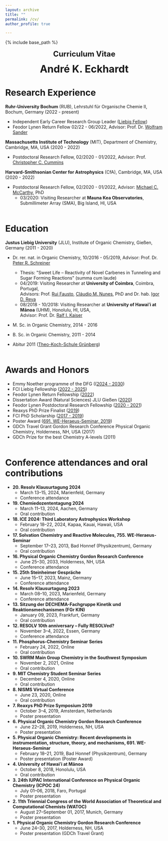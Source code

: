 ```yaml
---
layout: archive
title: ""
permalink: /cv/
author_profile: true

---
```


{% include base_path %}
<p align="center"> <font size="5"><b>Curriculum Vitae</b></font></p>
<p align="center"> <font size="6"><b>André K. Eckhardt</b></font></p>

Research Experience
======
<b>Ruhr-University Bochum</b> (RUB), Lehrstuhl für Organische Chemie II, Bochum, Germany (2022 - present)

* Independent Early Career Research Group Leader ([Liebig Fellow](https://www.vci.de/fonds/stipendien/liebig-stipendium/seiten.jsp))
* Feodor Lynen Return Fellow 02/22 - 06/2022, Advisor: Prof. Dr. [Wolfram Sander](https://www.ruhr-uni-bochum.de/oc2/index.html)

<b>Massachusetts Institute of Technology</b> (MIT), Department of Chemistry, Cambridge, MA, USA (2020 - 2022)

* Postdoctoral Research Fellow, 02/2020 - 01/2022, Advisor: Prof. [Christopher C. Cummins](https://ccclab.mit.edu/)

<b>Harvard-Smithsonian Center for Astrophysics</b> (CfA), Cambridge, MA, USA (2020 - 2022)

* Postdoctoral Research Fellow, 02/2020 - 01/2022, Advisor: [Michael C. McCarthy](https://www.cfa.harvard.edu/amp/mccarthygroup/index.html), PhD
	* 03/2020: Visiting Researcher at <b>Mauna Kea Observatories</b>, Submillimeter Array (SMA), Big Island, HI, USA<br/><br/>


Education
======
<b>Justus Liebig University</b> (JLU), Institute of Organic Chemistry, Gießen, Germany (2011 - 2020)

* Dr. rer. nat. in Organic Chemistry, 10/2016 - 05/2019, Advisor: Prof. Dr. [Peter R. Schreiner](https://www.uni-giessen.de/fbz/fb08/Inst/organische-chemie/agschreiner)
	* Thesis: "Sweet Life – Reactivity of Novel Carbenes in Tunneling and Sugar Forming Reactions" (summa cum laude)
	* 04/2019: Visiting Researcher at <b>University of Coimbra</b>, Coimbra, Portugal,<br/>
	Advisors: Prof. [Rui Fausto](http://www.qui.uc.pt/~rfausto/homepage/), [Cláudio M. Nunes](https://sites.google.com/view/cmnunes), PhD and Dr. hab. [Igor D. Reva](http://www.qui.uc.pt/~reva/)
	* 08/2018 - 10/2018: Visiting Researcher at <b>University of Hawaiʻi at Mānoa</b> (UHM), Honolulu, HI, USA,<br/>
	Advisor: Prof. Dr. [Ralf I. Kaiser](https://uhmreactiondynamics.org/)
* M. Sc. in Organic Chemistry, 2014 - 2016
* B. Sc. in Organic Chemistry, 2011 - 2014<br/>

* Abitur 2011 ([Theo-Koch-Schule Grünberg](https://www.theokoch.schule/))<br/><br/>


Awards and Honors
======
* Emmy Noether programme of the DFG (([2024 - 2030](https://www.dfg.de/en/research-funding/funding-opportunities/programmes/individual/emmy-noether))
* FCI Liebig Fellowship ([2022 - 2025](https://www.vci.de/fonds/stipendien/liebig-stipendium/seiten.jsp))
* Feodor Lynen Return Fellowship ([2022](https://www.humboldt-foundation.de/en/connect/explore-the-humboldt-network/singleview?tx_rsmavhsolr_solrview%5BpPersonId%5D=1209506&cHash=4dc63f656b61b2c6620402dc58491c1f))
* Dissertation Award (Natural Sciences) JLU Gießen ([2020](https://www.uni-giessen.de/ueber-uns/pressestelle/pm/digitaler-rueckblick-auf-das-ausnahmejahr-2020))
* Feodor Lynen Postdoctoral Research Fellowship ([2020 - 2021](https://www.humboldt-foundation.de/en/connect/explore-the-humboldt-network/singleview?tx_rsmavhsolr_solrview%5BpPersonId%5D=1209506&cHash=4dc63f656b61b2c6620402dc58491c1f))
* Reaxys PhD Prize Finalist ([2019](https://www.elsevier.com/solutions/reaxys/reaxys-phd-prize/2019-finalists))
* FCI PhD Scholarship ([2017 - 2019](https://www.vci.de/fonds/stipendien/kekule-stipendium/seiten.jsp))
* Poster Award ([691. WE-Heraeus-Seminar, 2019](https://www.we-heraeus-stiftung.de/veranstaltungen/seminare/2019/physical-organic-chemistry-recent-developments-in-instrumentation-structure-theory-and-mechanisms/))
* GDCh Travel Grant Gordon Research Conference Physical Organic Chemistry, Holderness, NH, USA (2017)
* GDCh Prize for the best Chemistry A-levels (2011)
<br/><br/>

Conference attendances and oral contributions
======
<ul reversed>
    <li>
        <b>20. Resolv Klausurtagung 2024</b>
        <ul>
            <li>March 13–15, 2024, Marienfeld, Germany</li>
            <li>Conference attendance</li>
        </ul>
    </li>
    <li>
        <b>19. Chemiedozententagung 2024</b>
        <ul>
            <li>March 11–13, 2024, Aachen, Germany</li>
            <li>Oral contribution</li>
        </ul>
    </li>
    <li>
        <b>18. ICE 2024: Third Laboratory Astrophysics Workshop</b>
        <ul>
            <li>February 18–22, 2024, Kapaa, Kauai, Hawaii, USA</li>
            <li>Oral contribution</li>
        </ul>
    </li>
    <li>
        <b>17. Solvation Chemistry and Reactive Molecules, 755. WE-Heraeus-Seminar</b>
        <ul>
            <li>September 17–23, 2013, Bad Honnef (Physikzentrum), Germany</li>
            <li>Oral contribution</li>
        </ul>
    </li>
    <li>
        <b>16. Physical Organic Chemistry Gordon Research Conference</b>
        <ul>
            <li>June 25–30, 2033, Holderness, NH, USA</li>
            <li>Conference attendance</li>
        </ul>
    </li>
    <li>
        <b>15. 25th Steinheimer Gespräche</b>
        <ul>
            <li>June 15–17, 2023, Mainz, Germany</li>
            <li>Conference attendance</li>
        </ul>
    </li>
    <li>
        <b>14. Resolv Klausurtagung 2023</b>
        <ul>
            <li>March 08–10, 2023, Marienfeld, Germany</li>
            <li>Conference attendance</li>
        </ul>
    </li>
    <li>
        <b>13. Sitzung der DECHEMA-Fachgruppe Kinetik und Reaktionsmechanismen (FGr KIN)</b>
        <ul>
            <li>January 09, 2023, Frankfurt, Germany</li>
            <li>Oral contribution</li>
        </ul>
    </li>
    <li>
        <b>12. RESOLV 10th anniversary – Fully RESOLVed?</b>
        <ul>
            <li>November 3–4, 2022, Essen, Germany</li>
            <li>Conference attendance</li>
        </ul>
    </li>
    <li>
        <b>11. Phosphorus-Chemistry Seminar Series</b>
        <ul>
            <li>February 24, 2022, Online</li>
            <li>Oral contribution</li>
        </ul>
    </li>
    <li>
        <b>10. SWRM Main Group Chemistry in the Southwest Symposium</b>
        <ul>
            <li>November 2, 2021, Online</li>
            <li>Oral contribution</li>
        </ul>
    </li>
    <li>
        <b>9. MIT Chemistry Student Seminar Series</b>
        <ul>
            <li>December 4, 2020, Online</li>
            <li>Oral contribution</li>
        </ul>
    </li>
    <li>
        <b>8. NISMS Virtual Conference</b>
        <ul>
            <li>June 23, 2020, Online</li>
            <li>Oral contribution</li>
        </ul>
    </li>
    <li>
        <b>7. Reaxys PhD Prize Symposium 2019</b>
        <ul>
            <li>October 3–4, 2019, Amsterdam, Netherlands</li>
            <li>Poster presentation</li>
        </ul>
    </li>
    <li>
        <b>6. Physical Organic Chemistry Gordon Research Conference</b>
        <ul>
            <li>June 22–28, 2019, Holderness, NH, USA</li>
            <li>Poster presentation</li>
        </ul>
    </li>
    <li>
        <b>5. Physical Organic Chemistry: Recent developments in instrumentation, structure, theory, and mechanisms, 691. WE-Heraeus-Seminar</b>
        <ul>
            <li>February 18–21, 2019, Bad Honnef (Physikzentrum), Germany</li>
            <li>Poster presentation (Poster Award)</li>
        </ul>
    </li>
    <li>
        <b>4. University of Hawaiʻi at Mānoa</b>
        <ul>
            <li>October 8, 2018, Honolulu, USA</li>
            <li>Oral contribution</li>
        </ul>
    </li>
    <li>
        <b>3. 24th IUPAC International Conference on Physical Organic Chemistry (ICPOC 24)</b>
        <ul>
            <li>July 01–06, 2018, Faro, Portugal</li>
            <li>Poster presentation</li>
        </ul>
    </li>
    <li>
        <b>2. 11th Triennial Congress of the World Association of Theoretical and Computational Chemists (WATOC)</b>
        <ul>
            <li>August 27–September 01, 2017, Munich, Germany</li>
            <li>Poster presentation</li>
        </ul>
    </li>
    <li>
        <b>1. Physical Organic Chemistry Gordon Research Conference</b>
        <ul>
            <li>June 24–30, 2017, Holderness, NH, USA</li>
            <li>Poster presentation (GDCh Travel Grant)</li>
        </ul>
    </li>
</ul>


<br/>
<br/>





